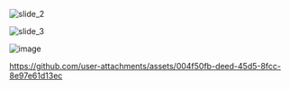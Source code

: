 ![slide_2](https://github.com/user-attachments/assets/8fa3ae4b-bec9-4f67-b66e-40110f15d3a6)

![slide_3](https://github.com/user-attachments/assets/1a0d0bee-2ea2-4582-9dad-8474f5f024dd)

![image](https://github.com/user-attachments/assets/224fe8d7-9d78-4145-a8d5-4e729ebd0d9e)

https://github.com/user-attachments/assets/004f50fb-deed-45d5-8fcc-8e97e61d13ec

